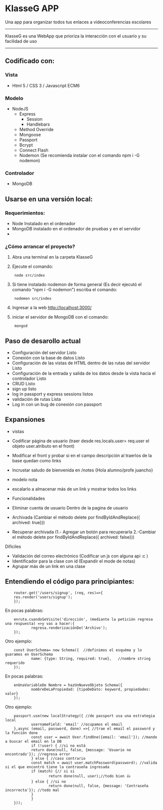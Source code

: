 # KlasseG APP
Una app para organizar todos tus enlaces a videoconferencias escolares
<hr>
KlasseG es una WebApp que prioriza la interacción con el usuario y su facilidad de uso

<hr>

## Codificado con:

### Vista
- Html 5 / CSS 3 / Javascript ECM6
### Modelo
- NodeJS
    - Express
        - Session
        - Handlebars
    - Method Override
    - Mongoose
    - Passport
    - Bcrypt
    - Connect Flash
    - Nodemon (Se recomienda instalar con el comando npm i -G nodemon)
### Controlador
- MongoDB

## Usarse en una versión local:

### Requerimientos:
- Node Instalado en el ordenador
- MongoDB instalado en el ordenador de pruebas y en el servidor
- 

### ¿Cómo arrancar el proyecto?

1. Abra una terminal en la carpeta KlasseG 
2. Ejecute el comando:

        node src/index

3. Si tiene instalado nodemon de forma general (Es decir ejecutó el comando "npm i -G nodemon") escriba el comando:

        nodemon src/index

4. Ingresar a la web [http://localhost:3000/](http://localhost:3000/)

5. iniciar el servidor de MongoDB con el comando:

        mongod

## Paso de desarollo actual

- Configuración del servidor Listo
- Conexión con la base de datos Listo
- Configuración de las vistas de HTML dentro de las rutas del servidor Listo
- Configuración de la entrada y salida de los datos desde la vista hacia el controlador Listo
- CRUD Listo
- sign up listo
- log in passport y express sessions listos
- validación de rutas Lista
- Log in con un bug de conexión con passport


## Expansiones

- vistas
- Codificar página de usuario (traer desde res.locals.user= req.user el objeto user.atributo en el front)
- Modificar el front y probar si en el campo descripción al traerlos de la base quedan como links
- Incrustar saludo de bienvenida en /notes {Hola alumno/profe juancho}


- modelo nota
- escalarlo a almacenar más de un link y mostrar todos los links


- Funcionalidades
- Eliminar cuenta de usuario Dentro de la pagina de usuario
- Archivada (Cambiar el método delete por findByIdAndReplace({ archived: true}))
- Recuperar archivada (1.- Agregar un botón para recuperarla 2.-Cambiar el método delete por findByIdAndReplace({ archived: false}))

Dificiles
- Validación del correo electrónico (Codificar un js con alguna api :c )
- Identificador para la clase con id (Expandir el mode de notas)
- Agrupar más de un link en una clase



## Entendiendo el código para principiantes:

        router.get('/users/signup', (req, res)=>{
        res.render('users/signup');
        });

En pocas palabras:

        enruta.cuandoSeVisite('dirección', (mediante la petición regresa una respuesta) =>y vas a hacer:{
                regresa.renderizaciónDe('Archivo');
        });

Otro ejemplo:

        const UserSchema= new Schema({  //definimos el esquéma y lo guaramos en UserSchema
                name: {type: String, required: true},   //nombre string requerido
        });

En pocas palabras:

        enUnaVariableDe Nombre = hazUnNuevoObjeto Schema({
                nombreDeLaPropiedad: {tipoDeDato: keyword, propiedades: valor}
        });

Otro ejemplo:

        passport.use(new localStrategy({ //de passport usa una estrategia local
                usernameField: 'email' //ocupamos el email
        },async (email, password, done) =>{ //trae el email el password y la función done
                const user = await User.findOne({email: 'email'}); //mando a buscar el email en la DB
                if (!user) { //si no está
                return done(null, false, {message: 'Usuario no encontrado'}); //regresa error
                } else { //caso contrario
                const match = await user.matchPassword(password); //valida si el que encontró tiene la contraseña ingresada
                if (match) {// si si
                        return done(null, user);//todo bien 👍
                } else { //si no
                        return done(null, false, {message: 'Contraseña incorrecta'}); //todo mal
                }
                }
        }));
